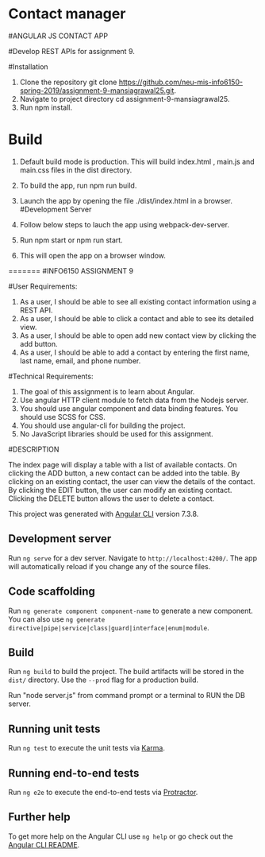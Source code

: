 # Contact manager

#ANGULAR JS CONTACT APP

#Develop REST APIs for assignment 9.

#Installation
1. Clone the repository git clone https://github.com/neu-mis-info6150-spring-2019/assignment-9-mansiagrawal25.git.
2. Navigate to project directory cd assignment-9-mansiagrawal25.
3. Run npm install.

# Build
1. Default build mode is production. This will build index.html , main.js and main.css files in the dist directory.

2. To build the app, run npm run build.
3. Launch the app by opening the file ./dist/index.html in a browser.
#Development Server
1. Follow below steps to lauch the app using webpack-dev-server.
2. Run npm start or npm run start.
3. This will open the app on a browser window.

======= #INFO6150 ASSIGNMENT 9

#User Requirements:
1. As a user, I should be able to see all existing contact information using a REST API.
2.  As a user, I should be able to click a contact and able to see its detailed view.
3.  As a user, I should be able to open add new contact view by clicking the add button.
4.  As a user, I should be able to add a contact by entering the first name, last name, email, and phone number.

#Technical Requirements:
1.  The goal of this assignment is to learn about Angular.
2. Use angular HTTP client module to fetch data from the Nodejs server.
3. You should use angular component and data binding features. You should use SCSS for CSS.
4. You should use angular-cli for building the project.
5. No JavaScript libraries should be used for this assignment.

#DESCRIPTION

The index page will display a table with a list of available contacts.
On clicking the ADD button, a new contact can be added into the table.
By clicking on an existing contact, the user can view the details of the contact.
By clicking the EDIT button, the user can modify an existing contact.
Clicking the DELETE button allows the user to delete a contact.

This project was generated with [Angular CLI](https://github.com/angular/angular-cli) version 7.3.8.

## Development server

Run `ng serve` for a dev server. Navigate to `http://localhost:4200/`. The app will automatically reload if you change any of the source files.

## Code scaffolding

Run `ng generate component component-name` to generate a new component. You can also use `ng generate directive|pipe|service|class|guard|interface|enum|module`.

## Build

Run `ng build` to build the project. The build artifacts will be stored in the `dist/` directory. Use the `--prod` flag for a production build.

Run "node server.js" from command prompt or a terminal to RUN the DB server.

## Running unit tests

Run `ng test` to execute the unit tests via [Karma](https://karma-runner.github.io).

## Running end-to-end tests

Run `ng e2e` to execute the end-to-end tests via [Protractor](http://www.protractortest.org/).

## Further help

To get more help on the Angular CLI use `ng help` or go check out the [Angular CLI README](https://github.com/angular/angular-cli/blob/master/README.md).